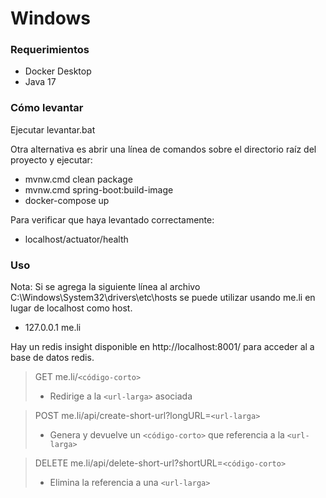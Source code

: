 # Windows

### Requerimientos

* Docker Desktop
* Java 17

### Cómo levantar

Ejecutar levantar.bat

Otra alternativa es abrir una línea de comandos sobre el directorio raíz del proyecto y ejecutar:
* mvnw.cmd clean package
* mvnw.cmd spring-boot:build-image
* docker-compose up

Para verificar que haya levantado correctamente:
* localhost/actuator/health

### Uso

Nota: Si se agrega la siguiente línea al archivo C:\Windows\System32\drivers\etc\hosts se puede utilizar usando me.li en lugar de localhost como host.
* 127.0.0.1    me.li

Hay un redis insight disponible en http://localhost:8001/ para acceder al a base de datos redis.

> GET me.li/`<código-corto>`
> * Redirige a la `<url-larga>` asociada

> POST me.li/api/create-short-url?longURL=`<url-larga>`
> * Genera y devuelve un `<código-corto>` que referencia a la `<url-larga>`

> DELETE me.li/api/delete-short-url?shortURL=`<código-corto>`
> * Elimina la referencia a una `<url-larga>`

